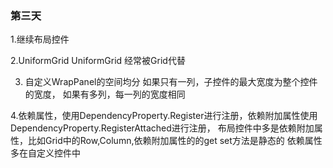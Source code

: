 ﻿### 第三天

1.继续布局控件

2.UniformGrid  UniformGrid 经常被Grid代替

3. 自定义WrapPanel的空间均分
 如果只有一列，子控件的最大宽度为整个控件的宽度，
 如果有多列，每一列的宽度相同

 4.依赖属性，使用DependencyProperty.Register进行注册，依赖附加属性使用DependencyProperty.RegisterAttached进行注册，
 布局控件中多是依赖附加属性，比如Grid中的Row,Column,依赖附加属性的的get set方法是静态的
 依赖属性多在自定义控件中  
  